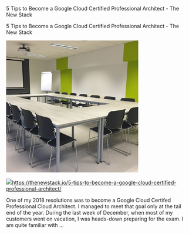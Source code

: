 5 Tips to Become a Google Cloud Certified Professional Architect - The New Stack

5 Tips to Become a Google Cloud Certified Professional Architect - The New Stack

![](../_resources/f444f8c5592361b579ac4e448a40afd3.png)

![](../_resources/487dd3415285284946c70754426996a5.png)https://thenewstack.io/5-tips-to-become-a-google-cloud-certified-professional-architect/

One of my 2018 resolutions was to become a Google Cloud Certifed Professional Cloud Architect. I managed to meet that goal only at the tail end of the year. During the last week of December, when most of my customers went on vacation, I was heads-down preparing for the exam. I am quite familiar with …